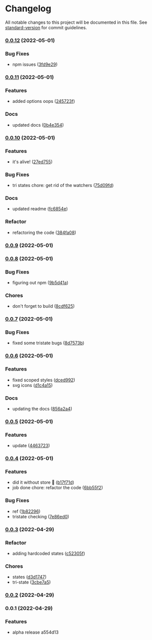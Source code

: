 # Changelog

All notable changes to this project will be documented in this file. See
[standard-version](https://github.com/conventional-changelog/standard-version)
for commit guidelines.

### [0.0.12](https://github.com/devastion/vue3-jstree-component/compare/v0.0.11...v0.0.12) (2022-05-01)

### Bug Fixes

- npm issues
  ([3fd9e29](https://github.com/devastion/vue3-jstree-component/commit/3fd9e297991a6f5000839cfd854b0b66746a8911))

### [0.0.11](https://github.com/devastion/vue3-jstree-component/compare/v0.0.10...v0.0.11) (2022-05-01)

### Features

- added options oops
  ([245723f](https://github.com/devastion/vue3-jstree-component/commit/245723f55b705254d47b36b7dd3ef98839f45a38))

### Docs

- updated docs
  ([0b4e354](https://github.com/devastion/vue3-jstree-component/commit/0b4e3541a42e4d6f7bec67d0abc4821ade200683))

### [0.0.10](https://github.com/devastion/vue3-jstree-component/compare/v0.0.9...v0.0.10) (2022-05-01)

### Features

- it's alive!
  ([27ed755](https://github.com/devastion/vue3-jstree-component/commit/27ed755b115818a528441e0923f6854d9217ccbb))

### Bug Fixes

- tri states chore: get rid of the watchers
  ([75d09fd](https://github.com/devastion/vue3-jstree-component/commit/75d09fd25d2e99a631819a07e6ad3a6e7fcd08f9))

### Docs

- updated readme
  ([fc6854e](https://github.com/devastion/vue3-jstree-component/commit/fc6854ec65b5ebbe417bec65ef5a7cc3cd1e4193))

### Refactor

- refactoring the code
  ([384fa08](https://github.com/devastion/vue3-jstree-component/commit/384fa0801b5b36c0b1164a3ca4dff1b09f509b13))

### [0.0.9](https://github.com/devastion/vue3-jstree-component/compare/v0.0.8...v0.0.9) (2022-05-01)

### [0.0.8](https://github.com/devastion/vue3-jstree-component/compare/v0.0.7...v0.0.8) (2022-05-01)

### Bug Fixes

- figuring out npm
  ([9b5d41a](https://github.com/devastion/vue3-jstree-component/commit/9b5d41a6c507f71d34c3aec8dfa75bb6e226689d))

### Chores

- don't forget to build
  ([8cdf625](https://github.com/devastion/vue3-jstree-component/commit/8cdf625a3197150e51dc557d468c04bb910d238c))

### [0.0.7](https://github.com/devastion/vue3-jstree-component/compare/v0.0.6...v0.0.7) (2022-05-01)

### Bug Fixes

- fixed some tristate bugs
  ([8d7573b](https://github.com/devastion/vue3-jstree-component/commit/8d7573b5daf7219fa0299d61b87ff9ab6be2b027))

### [0.0.6](https://github.com/devastion/vue3-jstree-component/compare/v0.0.5...v0.0.6) (2022-05-01)

### Features

- fixed scoped styles
  ([dced992](https://github.com/devastion/vue3-jstree-component/commit/dced9924be7fb71dcca64601c41584bc15042b53))
- svg icons
  ([d1c4a15](https://github.com/devastion/vue3-jstree-component/commit/d1c4a15137f6f15d8e446bf56e2b5c1248d5ea66))

### Docs

- updating the docs
  ([856a2a4](https://github.com/devastion/vue3-jstree-component/commit/856a2a4fc307ff402156ff8000ab4794133aacfe))

### [0.0.5](https://github.com/devastion/vue3-jstree-component/compare/v0.0.4...v0.0.5) (2022-05-01)

### Features

- update
  ([4463723](https://github.com/devastion/vue3-jstree-component/commit/4463723f168064ac2e6676cf18874fc3bb06741d))

### [0.0.4](https://github.com/devastion/vue3-jstree-component/compare/v0.0.3...v0.0.4) (2022-05-01)

### Features

- did it without store 🚀
  ([b17f71d](https://github.com/devastion/vue3-jstree-component/commit/b17f71df9df2bec47c17a8d7a94cc52e62a19370))
- job done chore: refactor the code
  ([6bb55f2](https://github.com/devastion/vue3-jstree-component/commit/6bb55f2ca5b826dd2249200454ae67d8a79bcc3d))

### Bug Fixes

- ref
  ([1b82296](https://github.com/devastion/vue3-jstree-component/commit/1b822962320d609258b312f5554f2f86e410e5cf))
- tristate checking
  ([7e86ed0](https://github.com/devastion/vue3-jstree-component/commit/7e86ed0bfc99056f6d1a1ebe4a7b6aebaba37d02))

### [0.0.3](https://github.com/devastion/vue3-jstree-component/compare/v0.0.2...v0.0.3) (2022-04-29)

### Refactor

- adding hardcoded states
  ([c52305f](https://github.com/devastion/vue3-jstree-component/commit/c52305f677ce187d5ab4442881eba904557e7220))

### Chores

- states
  ([d3d1747](https://github.com/devastion/vue3-jstree-component/commit/d3d1747293dcc6a658d07a5f196d48c9a1bc778c))
- tri-state
  ([3cbe7a5](https://github.com/devastion/vue3-jstree-component/commit/3cbe7a50d50ebd9bcbe76636a767fd661277ba87))

### [0.0.2](https://github.com/devastion/vue3-jstree-component/compare/v0.0.1...v0.0.2) (2022-04-29)

### 0.0.1 (2022-04-29)

### Features

- alpha release a554d13
